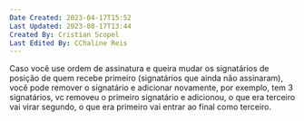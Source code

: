 ```yaml
---
Date Created: 2023-04-17T15:52
Last Updated: 2023-08-17T13:44
Created By: Cristian Scopel
Last Edited By: CChaline Reis
---
```

Caso você use ordem de assinatura e queira mudar os signatários de posição de quem recebe primeiro (signatários que ainda não assinaram), você pode remover o signatário e adicionar novamente, por exemplo, tem 3 signatários, vc removeu o primeiro signatário e adicionou, o que era terceiro vai virar segundo, o que era primeiro vai entrar ao final como terceiro.